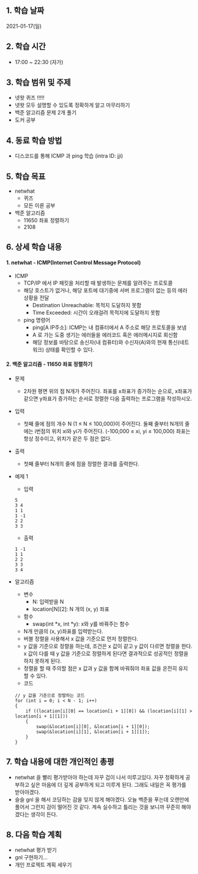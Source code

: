 ## 1. 학습 날짜

2021-01-17(일)


## 2. 학습 시간

* 17:00 ~ 22:30 (자가)


## 3. 학습 범위 및 주제

* 넷왓 퀴즈 !!!!!
* 넷왓 모두 설명할 수 있도록 정확하게 알고 마무리하기
* 백준 알고리즘 문제 2개 풀기
* 도커 공부


## 4. 동료 학습 방법

* 디스코드를 통해 ICMP 과 ping 학습 (intra ID: jji)

## 5. 학습 목표

* netwhat
	* 퀴즈
	* 모든 이론 공부
* 백준 알고리즘
	* 11650 좌표 정렬하기
	* 2108 


## 6. 상세 학습 내용

#### 1. netwhat - ICMP(Internet Control Message Protocol)
* ICMP
	* TCP/IP 에서 IP 패킷을 처리할 때 발생하는 문제를 알려주는 프로토콜
	* 해당 호스트가 없거나, 해당 포트에 대기중에 서버 프로그램이 없는 등의 에러 상황을 전달
		* Destination Unreachable: 목적지 도달하지 못함
		* Time Exceeded: 시간이 오래걸려 목적지에 도달하지 못함
	* ping 명령어
		* ping[A IP주소]: ICMP는 내 컴퓨터에서 A 주소로 해당 프로토콜을 보냄
		* A 로 가는 도중 생기는 에러들을 에러코드 혹은 에러메시지로 회신함
		* 해당 정보를 바탕으로 송신자(내 컴퓨터)와 수신자(A)와의 현재 통신(네트워크) 상태를 확인할 수 있다.

#### 2. 백준 알고리즘 - 11650 좌표 정렬하기 
* 문제
	* 2차원 평면 위의 점 N개가 주어진다. 좌표를 x좌표가 증가하는 순으로, x좌표가 같으면 y좌표가 증가하는 순서로 정렬한 다음 출력하는 프로그램을 작성하시오.

* 입력
	* 첫째 줄에 점의 개수 N (1 ≤ N ≤ 100,000)이 주어진다. 둘째 줄부터 N개의 줄에는 i번점의 위치 xi와 yi가 주어진다. (-100,000 ≤ xi, yi ≤ 100,000) 좌표는 항상 정수이고, 위치가 같은 두 점은 없다.

* 출력
	* 첫째 줄부터 N개의 줄에 점을 정렬한 결과를 출력한다.

* 예제 1
	* 입력
	```
	5
	3 4
	1 1
	1 -1
	2 2
	3 3
	```

	* 출력
	```
	1 -1
	1 1
	2 2
	3 3
	3 4
	```

* 알고리즘
	* 변수
		* N: 입력받을 N
		* location[N][2]: N 개의 (x, y) 좌표
	* 함수
		* swap(int *x, int *y): x와 y를 바꿔주는 함수
	* N개 만큼의 (x, y)좌표를 입력받는다.
	* 버블 정렬을 사용해서 x 값을 기준으로 먼저 정렬한다.
	* y 값을 기준으로 정렬을 하는데, 조건은 x 값이 같고 y 값이 다르면 정렬을 한다. x 값이 다를 때 y 값을 기준으로 정렬하게 된다면 결과적으로 성공적인 정렬을 하지 못하게 된다.
	* 정렬을 할 때 주의할 점은 x 값과 y 값을 함께 바꿔줘야 좌표 값을 온전히 유지할 수 있다.
	* 코드
	```
	// y 값을 기준으로 정렬하는 코드
	for (int i = 0; i < N - 1; i++)
	{
		if ((location[i][0] == location[i + 1][0]) && (location[i][1] > location[i + 1][1]))
		{
			swap(&location[i][0], &location[i + 1][0]);
			swap(&location[i][1], &location[i + 1][1]);
		}
	}
	```


## 7. 학습 내용에 대한 개인적인 총평

* netwhat 을 빨리 평가받아야 하는데 자꾸 겁이 나서 미루고있다. 자꾸 정확하게 공부하고 싶은 마음에 더 깊게 공부하게 되고 미루게 된다. 그래도 내일은 꼭 평가를 받아야겠다.
* 슬슬 gnl 을 해서 코딩하는 감을 잊지 않게 해야겠다. 오늘 백준을 푸는데 오랜만에 풀어서 그런지 감이 떨어진 것 같다. 계속 실수하고 틀리는 것을 보니까 꾸준히 해야겠다는 생각이 든다. 


## 8. 다음 학습 계획

* netwhat 평가 받기
* gnl 구현하기...
* 개인 프로젝트 계획 세우기
